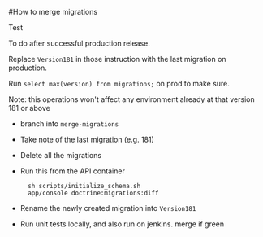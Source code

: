#How to merge migrations

Test

To do after successful production release.

Replace `Version181` in those instruction with the last migration on production.

Run `select max(version) from migrations;` on prod to make sure.

Note: this operations won't affect any environment already at that version 181 or above


* branch into `merge-migrations`
* Take note of the last migration (e.g. 181)
* Delete all the migrations
* Run this from the API container

        sh scripts/initialize_schema.sh
        app/console doctrine:migrations:diff

* Rename the newly created migration into `Version181`
* Run unit tests locally, and also run on jenkins. merge if green

